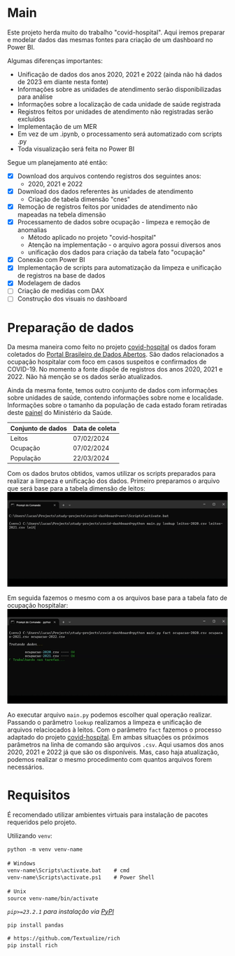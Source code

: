 # Main
Este projeto herda muito do trabalho "covid-hospital".
Aqui iremos preparar e modelar dados das mesmas fontes para criação de um dashboard no Power BI.

Algumas diferenças importantes:
* Unificação de dados dos anos 2020, 2021 e 2022 (ainda não há dados de 2023 em diante nesta fonte)
* Informações sobre as unidades de atendimento serão disponibilizadas para análise
* Informações sobre a localização de cada unidade de saúde registrada
* Registros feitos por unidades de atendimento não registradas serão excluídos
* Implementação de um MER
* Em vez de um .ipynb, o processamento será automatizado com scripts .py 
* Toda visualização será feita no Power BI

Segue um planejamento até então:
- [x] Download dos arquivos contendo registros dos seguintes anos:
    * 2020, 2021 e 2022
- [x] Download dos dados referentes às unidades de atendimento
    * Criação de tabela dimensão "cnes"
- [x] Remoção de registros feitos por unidades de atendimento não mapeadas na tebela dimensão
- [x] Processamento de dados sobre ocupação - limpeza e remoção de anomalias
    * Método aplicado no projeto "covid-hospital"
    * Atenção na implementação - o arquivo agora possui diversos anos
    * unificação dos dados para criação da tabela fato "ocupação"
- [x] Conexão com Power BI
- [x] Implementação de scripts para automatização da limpeza e unificação de registros na base de dados
- [x] Modelagem de dados
- [ ] Criação de medidas com DAX
- [ ] Construção dos visuais no dashboard

# Preparação de dados
Da mesma maneira como feito no projeto [covid-hospital](https://github.com/lucascorumba/study-projects/tree/main/covid-hospital) os dados foram coletados do [Portal Brasileiro de Dados Abertos](https://dados.gov.br/dados/conjuntos-dados/registro-de-ocupacao-hospitalar-covid-19). São dados relacionados a ocupação hospitalar com foco em casos suspeitos e confirmados de COVID-19. No momento a fonte dispõe de registros dos anos 2020, 2021 e 2022. Não há menção se os dados serão atualizados.

Ainda da mesma fonte, temos outro conjunto de dados com informações sobre unidades de saúde, contendo informações sobre nome e localidade. Informações sobre o tamanho da população de cada estado foram retiradas deste [painel](https://infoms.saude.gov.br/extensions/covid-19_html/covid-19_html.html) do Ministério da Saúde.

| Conjunto de dados | Data de coleta |
| ----------------- | -------------- |
| Leitos | 07/02/2024 |
| Ocupação | 07/02/2024 |
| População | 22/03/2024 |

Com os dados brutos obtidos, vamos utilizar os scripts preparados para realizar a limpeza e unificação dos dados.
Primeiro preparamos o arquivo que será base para a tabela dimensão de leitos:
![execução do processo de limpeza e unificação da tabela dimensão](https://github.com/lucascorumba/study-projects/blob/main/readme-imgs/covid-dashboard/record-lookup.gif?raw=true)

Em seguida fazemos o mesmo com a os arquivos base para a tabela fato de ocupação hospitalar:
![execução do processo de limpeza e unificação da tabela fato](https://github.com/lucascorumba/study-projects/blob/main/readme-imgs/covid-dashboard/record-fact.gif?raw=true)

Ao executar arquivo `main.py` podemos escolher qual operação realizar. Passando o parâmetro `lookup` realizamos a limpeza e unificação de arquivos relaciocados à leitos. Com o parâmetro `fact` fazemos o processo adaptado do projeto [covid-hospital](https://github.com/lucascorumba/study-projects/tree/main/covid-hospital).
Em ambas situações os próximos parâmetros na linha de comando são arquivos `.csv`. Aqui usamos dos anos 2020, 2021 e 2022 já que são os disponíveis. Mas, caso haja atualização, podemos realizar o mesmo procedimento com quantos arquivos forem necessários.

# Requisitos
É recomendado utilizar ambientes virtuais para instalação de pacotes requeridos pelo projeto.

Utilizando `venv`:
```
python -m venv venv-name

# Windows
venv-name\Scripts\activate.bat    # cmd
venv-name\Scripts\activate.ps1    # Power Shell

# Unix
source venv-name/bin/activate
```

*`pip>=23.2.1` para instalação via [PyPl](https://pypi.org/project/pandas/)*

```
pip install pandas
```
```
# https://github.com/Textualize/rich
pip install rich
```